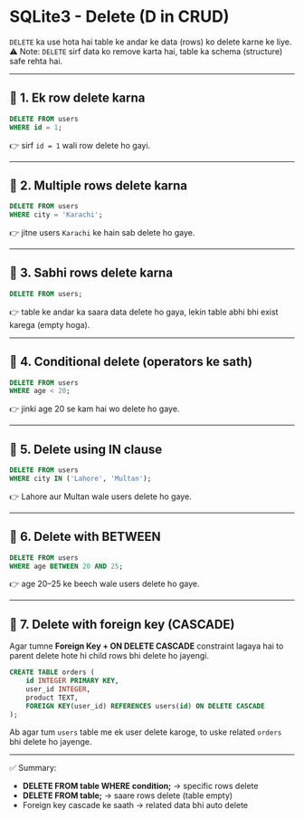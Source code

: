 # SQLite3 - Delete (D in CRUD)

`DELETE` ka use hota hai table ke andar ke data (rows) ko delete karne ke liye.  
⚠️ Note: `DELETE` sirf data ko remove karta hai, table ka schema (structure) safe rehta hai.

---

## 🔹 1. Ek row delete karna
```sql
DELETE FROM users
WHERE id = 1;
```
👉 sirf `id = 1` wali row delete ho gayi.

---

## 🔹 2. Multiple rows delete karna
```sql
DELETE FROM users
WHERE city = 'Karachi';
```
👉 jitne users `Karachi` ke hain sab delete ho gaye.

---

## 🔹 3. Sabhi rows delete karna
```sql
DELETE FROM users;
```
👉 table ke andar ka saara data delete ho gaya, lekin table abhi bhi exist karega (empty hoga).

---

## 🔹 4. Conditional delete (operators ke sath)
```sql
DELETE FROM users
WHERE age < 20;
```
👉 jinki age 20 se kam hai wo delete ho gaye.

---

## 🔹 5. Delete using IN clause
```sql
DELETE FROM users
WHERE city IN ('Lahore', 'Multan');
```
👉 Lahore aur Multan wale users delete ho gaye.

---

## 🔹 6. Delete with BETWEEN
```sql
DELETE FROM users
WHERE age BETWEEN 20 AND 25;
```
👉 age 20–25 ke beech wale users delete ho gaye.

---

## 🔹 7. Delete with foreign key (CASCADE)
Agar tumne **Foreign Key + ON DELETE CASCADE** constraint lagaya hai to parent delete hote hi child rows bhi delete ho jayengi.

```sql
CREATE TABLE orders (
    id INTEGER PRIMARY KEY,
    user_id INTEGER,
    product TEXT,
    FOREIGN KEY(user_id) REFERENCES users(id) ON DELETE CASCADE
);
```

Ab agar tum `users` table me ek user delete karoge, to uske related `orders` bhi delete ho jayenge.

---

✅ Summary:
- **DELETE FROM table WHERE condition;** → specific rows delete
- **DELETE FROM table;** → saare rows delete (table empty)
- Foreign key cascade ke saath → related data bhi auto delete
